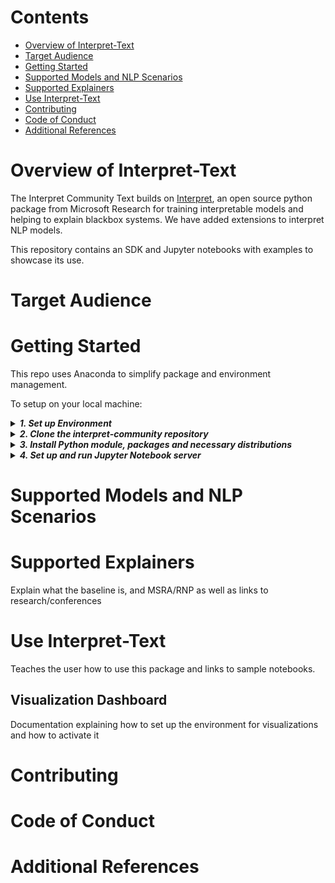 # Contents

- [Overview of Interpret-Text](#overview)
- [Target Audience](#target-audience)
- [Getting Started](#getting-started)
- [Supported Models and NLP Scenarios](#models)
- [Supported Explainers](#explainers)
- [Use Interpret-Text](#use)
- [Contributing](#contrib)
- [Code of Conduct](#code-of-conduct)
- [Additional References](#Refs)

<a name="overview"></a>
# Overview of Interpret-Text
The Interpret Community Text builds on [Interpret](https://github.com/interpretml/interpret-community), an open source python package from Microsoft Research for training interpretable models and helping to explain blackbox systems. We have added extensions to interpret NLP models.

This repository contains an SDK and Jupyter notebooks with examples to showcase its use.

<a name="target-audience"></a>
# Target Audience

<a name="getting-started"></a>
# Getting Started

This repo uses Anaconda to simplify package and environment management.

To setup on your local machine:

<details><summary><strong><em>1. Set up Environment</em></strong></summary>

    a. Install Anaconda with Python >= 3.7 
       [Miniconda](https://conda.io/projects/conda/en/latest/user-guide/install/index.html) is a quick way to get started.

 
    b. Create conda environment named interp_text

```
    conda create -n interp_text python=3.7
```

    Optional, additional reading:

    - [conda cheat sheet](https://docs.conda.io/projects/conda/en/4.6.0/_downloads/52a95608c49671267e40c689e0bc00ca/conda-cheatsheet.pdf)
    - [jupyter](https://pypi.org/project/jupyter/)
    - [nb_conda](https://github.com/Anaconda-Platform/nb_conda)

<details><summary><strong><em>On Windows: c. Activate conda environment</strong></em></summary>

```
    conda activate interp_text
    pip install pytest
    pip install lightgbm
    pip install interpret-community
    pip install xgboost
    pip install tensorflow
    conda install pytorch torchvision cpuonly -c pytorch
```
</details>

<details><summary><strong><em>On Linux:</em> c. Activate conda environment</em></strong></summary>

```
    conda activate interp_text
```
</details>
<br></br>
</details>
 
<details>

<summary><strong><em>2. Clone the interpret-community repository</em></strong></summary>

Clone and cd into the repository
```
git clone https://github.com/microsoft/interpret-community-text.git
cd interpret-community-text
```
</details>

<details>
<summary><strong><em>3. Install Python module, packages and necessary distributions</em></strong></summary>


```
pip install -e ./python 
pip install pytest
pip install lightgbm
pip install interpret-community
pip install xgboost
pip install tensorflow
conda install pytorch torchvision cpuonly -c pytorch
```
If you intend to run repo tests:
```
pip install pytest
pip install lightgbm
pip install interpret-community
pip install xgboost
pip install tensorflow
conda install pytorch torchvision cpuonly -c pytorch
```

</details>

<details>
<summary><strong><em>4. Set up and run Jupyter Notebook server </em></strong></summary>

Install and run Jupyter Notebook
```
```
</details>

<!---{% from interpret.ext.blackbox import TabularExplainer %}
--->

# <a name="models"></a>
# Supported Models and NLP Scenarios


# <a name="explainers"></a>
# Supported Explainers
Explain what the baseline is, and MSRA/RNP as well as links to research/conferences

<a name="use"></a>
# Use Interpret-Text
Teaches the user how to use this package and links to sample notebooks. 

## Visualization Dashboard
Documentation explaining how to set up the environment for visualizations and how to activate it

<a name="contrib"></a>
# Contributing

<a name="code-of-conduct"></a>
# Code of Conduct

<a name=Refs></a>
# Additional References
